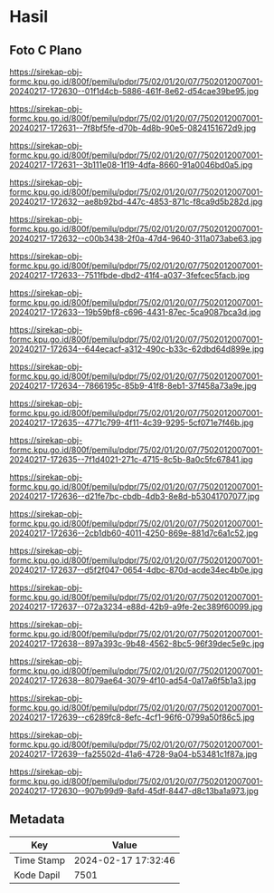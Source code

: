 # Hasil

## Foto C Plano

https://sirekap-obj-formc.kpu.go.id/800f/pemilu/pdpr/75/02/01/20/07/7502012007001-20240217-172630--01f1d4cb-5886-461f-8e62-d54cae39be95.jpg

https://sirekap-obj-formc.kpu.go.id/800f/pemilu/pdpr/75/02/01/20/07/7502012007001-20240217-172631--7f8bf5fe-d70b-4d8b-90e5-0824151672d9.jpg

https://sirekap-obj-formc.kpu.go.id/800f/pemilu/pdpr/75/02/01/20/07/7502012007001-20240217-172631--3b111e08-1f19-4dfa-8660-91a0046bd0a5.jpg

https://sirekap-obj-formc.kpu.go.id/800f/pemilu/pdpr/75/02/01/20/07/7502012007001-20240217-172632--ae8b92bd-447c-4853-871c-f8ca9d5b282d.jpg

https://sirekap-obj-formc.kpu.go.id/800f/pemilu/pdpr/75/02/01/20/07/7502012007001-20240217-172632--c00b3438-2f0a-47d4-9640-311a073abe63.jpg

https://sirekap-obj-formc.kpu.go.id/800f/pemilu/pdpr/75/02/01/20/07/7502012007001-20240217-172633--7511fbde-dbd2-41f4-a037-3fefcec5facb.jpg

https://sirekap-obj-formc.kpu.go.id/800f/pemilu/pdpr/75/02/01/20/07/7502012007001-20240217-172633--19b59bf8-c696-4431-87ec-5ca9087bca3d.jpg

https://sirekap-obj-formc.kpu.go.id/800f/pemilu/pdpr/75/02/01/20/07/7502012007001-20240217-172634--644ecacf-a312-490c-b33c-62dbd64d899e.jpg

https://sirekap-obj-formc.kpu.go.id/800f/pemilu/pdpr/75/02/01/20/07/7502012007001-20240217-172634--7866195c-85b9-41f8-8eb1-37f458a73a9e.jpg

https://sirekap-obj-formc.kpu.go.id/800f/pemilu/pdpr/75/02/01/20/07/7502012007001-20240217-172635--4771c799-4f11-4c39-9295-5cf071e7f46b.jpg

https://sirekap-obj-formc.kpu.go.id/800f/pemilu/pdpr/75/02/01/20/07/7502012007001-20240217-172635--7f1d4021-271c-4715-8c5b-8a0c5fc67841.jpg

https://sirekap-obj-formc.kpu.go.id/800f/pemilu/pdpr/75/02/01/20/07/7502012007001-20240217-172636--d21fe7bc-cbdb-4db3-8e8d-b53041707077.jpg

https://sirekap-obj-formc.kpu.go.id/800f/pemilu/pdpr/75/02/01/20/07/7502012007001-20240217-172636--2cb1db60-4011-4250-869e-881d7c6a1c52.jpg

https://sirekap-obj-formc.kpu.go.id/800f/pemilu/pdpr/75/02/01/20/07/7502012007001-20240217-172637--d5f2f047-0654-4dbc-870d-acde34ec4b0e.jpg

https://sirekap-obj-formc.kpu.go.id/800f/pemilu/pdpr/75/02/01/20/07/7502012007001-20240217-172637--072a3234-e88d-42b9-a9fe-2ec389f60099.jpg

https://sirekap-obj-formc.kpu.go.id/800f/pemilu/pdpr/75/02/01/20/07/7502012007001-20240217-172638--897a393c-9b48-4562-8bc5-96f39dec5e9c.jpg

https://sirekap-obj-formc.kpu.go.id/800f/pemilu/pdpr/75/02/01/20/07/7502012007001-20240217-172638--8079ae64-3079-4f10-ad54-0a17a6f5b1a3.jpg

https://sirekap-obj-formc.kpu.go.id/800f/pemilu/pdpr/75/02/01/20/07/7502012007001-20240217-172639--c6289fc8-8efc-4cf1-96f6-0799a50f86c5.jpg

https://sirekap-obj-formc.kpu.go.id/800f/pemilu/pdpr/75/02/01/20/07/7502012007001-20240217-172639--fa25502d-41a6-4728-9a04-b53481c1f87a.jpg

https://sirekap-obj-formc.kpu.go.id/800f/pemilu/pdpr/75/02/01/20/07/7502012007001-20240217-172630--907b99d9-8afd-45df-8447-d8c13ba1a973.jpg


## Metadata

| Key        | Value               |
| ---------- | ------------------- |
| Time Stamp | 2024-02-17 17:32:46 |
| Kode Dapil | 7501                |



